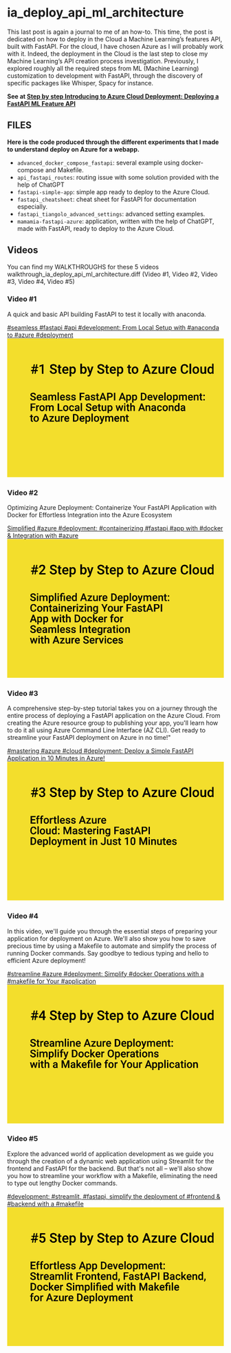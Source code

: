 # ia_deploy_api_ml_architecture


This last post is again a journal to me of an how-to. This time, the post is dedicated on how to deploy in the Cloud a Machine Learning’s features API, built with FastAPI. For the cloud, I have chosen Azure as I will probably work with it. Indeed, the deployment in the Cloud is the last step to close my Machine Learning’s API creation process investigation. Previously, I explored roughly all the required steps from ML (Machine Learning) customization to development with FastAPI, through the discovery of specific packages like Whisper, Spacy for instance.


**See at [Step by step Introducing to Azure Cloud Deployment: Deploying a FastAPI ML Feature API](https://flaven.fr/2023/10/step-by-step-introducing-to-azure-cloud-deployment-deploying-a-fastapi-ml-feature-api/)**

## FILES

**Here is the code produced through the different experiments that I made to understand deploy on Azure for a webapp.**


- `advanced_docker_compose_fastapi`: several example using docker-compose and Makefile.
- `api_fastapi_routes`: routing issue with some solution provided with the help of ChatGPT
- `fastapi-simple-app`: simple app ready to deploy to the Azure Cloud.
- `fastapi_cheatsheet`: cheat sheet for FastAPI for documentation especially.
- `fastapi_tiangolo_advanced_settings`: advanced setting examples.
- `mamamia-fastapi-azure`: application, written with the help of ChatGPT, made with FastAPI, ready to deploy to the Azure Cloud.

## Videos

You can find my WALKTHROUGHS for these 5 videos walkthrough_ia_deploy_api_ml_architecture.diff (Video #1, Video #2, Video #3, Video #4, Video #5)


### Video #1

A quick and basic API building FastAPI to test it locally with anaconda.

[#seamless #fastapi #api #development: From Local Setup with #anaconda to #azure #deployment](https://www.youtube.com/watch?v=TMSIobG9nQo)[![#seamless #fastapi #api #development: From Local Setup with #anaconda to #azure #deployment](001_az_using_fastapi_simple_app_testing_locally.png)](https://www.youtube.com/watch?v=TMSIobG9nQo)


### Video #2

Optimizing Azure Deployment: Containerize Your FastAPI Application with Docker for Effortless Integration into the Azure Ecosystem

[Simplified #azure #deployment: #containerizing #fastapi #app with #docker & Integration with #azure](https://www.youtube.com/watch?v=6Z7UyMgehjk)[![Simplified #azure #deployment: #containerizing #fastapi #app with #docker & Integration with #azure](002_az_using_fastapi_simple_app_testing_locally_docker.png)](https://www.youtube.com/watch?v=6Z7UyMgehjk)



### Video #3

A comprehensive step-by-step tutorial takes you on a journey through the entire process of deploying a FastAPI application on the Azure Cloud. From creating the Azure resource group to publishing your app, you'll learn how to do it all using Azure Command Line Interface (AZ CLI). Get ready to streamline your FastAPI deployment on Azure in no time!"

[#mastering #azure #cloud #deployment: Deploy a Simple FastAPI Application in 10 Minutes in Azure!](https://www.youtube.com/watch?v=7WdUmqp1eDY)[![#mastering #azure #cloud #deployment: Deploy a Simple FastAPI Application in 10 Minutes in Azure!](003_az_using_fastapi_simple_app_deploying_azure.png)](https://www.youtube.com/watch?v=7WdUmqp1eDY)



### Video #4

In this video, we'll guide you through the essential steps of preparing your application for deployment on Azure. We'll also show you how to save precious time by using a Makefile to automate and simplify the process of running Docker commands. Say goodbye to tedious typing and hello to efficient Azure deployment!

[#streamline #azure #deployment: Simplify #docker Operations with a #makefile for Your #application](https://www.youtube.com/watch?v=9DDuserTvCk)[![#streamline #azure #deployment: Simplify #docker Operations with a #makefile for Your #application](004_az_using_fastapi_using_make.png)](https://www.youtube.com/watch?v=9DDuserTvCk)


### Video #5

Explore the advanced world of application development as we guide you through the creation of a dynamic web application using Streamlit for the frontend and FastAPI for the backend. But that's not all – we'll also show you how to streamline your workflow with a Makefile, eliminating the need to type out lengthy Docker commands.

[#development: #streamlit, #fastapi, simplify the deployment of #frontend & #backend with a #makefile](https://www.youtube.com/watch?v=VDw1wutnqN8)[![#development: #streamlit, #fastapi, simplify the deployment of #frontend & #backend with a #makefile](005_az_using_fastapi_make_streamlit.png)](https://www.youtube.com/watch?v=VDw1wutnqN8)







